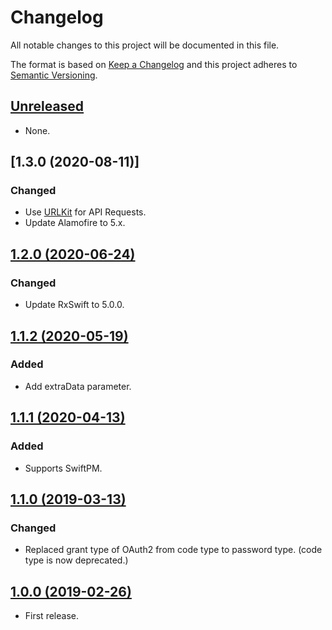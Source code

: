 # Changelog

All notable changes to this project will be documented in this file.

The format is based on [Keep a Changelog](http://keepachangelog.com/en/1.0.0/)
and this project adheres to [Semantic Versioning](http://semver.org/spec/v2.0.0.html).

## [Unreleased]

* None.

## [1.3.0 (2020-08-11)]

### Changed

* Use [URLKit](https://github.com/ridi/URLKit.swift) for API Requests.
* Update Alamofire to 5.x.

## [1.2.0 (2020-06-24)]

### Changed

* Update RxSwift to 5.0.0.

## [1.1.2 (2020-05-19)]

### Added

* Add extraData parameter.

## [1.1.1 (2020-04-13)]

### Added

* Supports SwiftPM.

## [1.1.0 (2019-03-13)]

### Changed

* Replaced grant type of OAuth2 from code type to password type. (code type is now deprecated.)

## [1.0.0 (2019-02-26)]

* First release.

[Unreleased]: https://github.com/ridi/cocoa-oauth2/compare/1.3.0...HEAD
[1.2.0 (2020-06-24)]: https://github.com/ridi/cocoa-oauth2/compare/1.2.0...1.3.0
[1.2.0 (2020-06-24)]: https://github.com/ridi/cocoa-oauth2/compare/1.1.2...1.2.0
[1.1.2 (2020-05-19)]: https://github.com/ridi/cocoa-oauth2/compare/1.1.1...1.1.2
[1.1.1 (2020-04-13)]: https://github.com/ridi/cocoa-oauth2/compare/1.1.0...1.1.1
[1.1.0 (2019-03-13)]: https://github.com/ridi/cocoa-oauth2/compare/1.0.0...1.1.0
[1.0.0 (2019-02-26)]: https://github.com/ridi/cocoa-oauth2/compare/6a038b7...1.0.0
